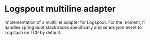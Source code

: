 Logspout multiline adapter
==========================

Implementation of a multiline adapter for Logspout.
For the moment, it handles spring boot stacktraces specifically and sends json event to Logstash on TCP by default.